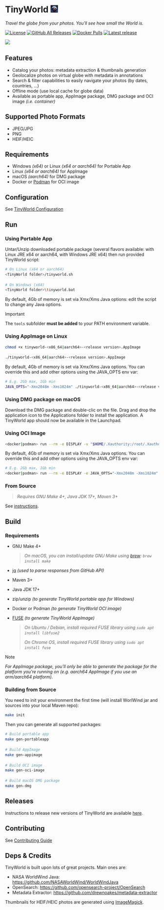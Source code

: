 # TinyWorld <img src="./tinyworldicon.jpg" width="24" height="24">

*Travel the globe from your photos. You'll see how small the World is.*

[![License](https://img.shields.io/github/license/asaintsever/tinyworld?style=for-the-badge)](https://github.com/asaintsever/tinyworld/blob/main/LICENSE)
[![GitHub All Releases](https://img.shields.io/github/downloads/asaintsever/tinyworld/total?style=for-the-badge)](https://github.com/asaintsever/tinyworld/releases)
[![Docker Pulls](https://img.shields.io/docker/pulls/asaintsever/tinyworld?style=for-the-badge)](https://hub.docker.com/r/asaintsever/tinyworld)
[![Latest release](https://img.shields.io/github/v/release/asaintsever/tinyworld?style=for-the-badge)](https://github.com/asaintsever/tinyworld/releases)

![](https://github.com/asaintsever/tinyworld/releases/download/demo/tinyworld.gif)

## Features

- Catalog your photos: metadata extraction & thumbnails generation
- Geolocalize photos on virtual globe with metadata in annotations
- Search & filter capabilities to easily navigate your photos (by dates, countries, ...)
- Offline mode (use local cache for globe data)
- Available as portable app, AppImage package, DMG package and OCI image *(i.e. container)*

## Supported Photo Formats

- JPEG/JPG
- PNG
- HEIF/HEIC

## Requirements

- Windows *(x64)* or Linux *(x64 or aarch64)* for Portable App
- Linux *(x64 or aarch64)* for AppImage
- macOS *(aarch64)* for DMG package
- Docker or [Podman](https://podman.io/) for OCI image

## Configuration

See [TinyWorld Configuration](cfg/README.md)

## Run

### Using Portable App

Untar/Unzip downloaded portable package (several flavors available: with Linux JRE x64 or aarch64, with Windows JRE x64) then run provided TinyWorld script:

```sh
# On Linux (x64 or aarch64)
<TinyWorld folder>/tinyworld.sh

# On Windows (x64)
<TinyWorld folder>\tinyworld.bat
```

By default, 4Gb of memory is set via Xmx/Xms Java options: edit the script to change any Java options.

> [!IMPORTANT]
> The `tools` subfolder **must be added** to your PATH environment variable.

### Using AppImage on Linux

```sh
chmod +x tinyworld-<x86_64|aarch64>-<release version>.AppImage

./tinyworld-<x86_64|aarch64>-<release version>.AppImage
```

By default, 4Gb of memory is set via Xmx/Xms Java options. You can override this and add other options using the JAVA_OPTS env var:

```sh
# E.g. 2Gb max, 1Gb min
JAVA_OPTS="-Xmx2048m -Xms1024m" ./tinyworld-<x86_64|aarch64>-<release version>.AppImage
```

### Using DMG package on macOS

Download the DMG package and double-clic on the file. Drag and drop the application icon to the Applications folder to install the application. A TinyWorld app should now be available in the Launchpad.

### Using OCI Image

```sh
<docker|podman> run --rm -e DISPLAY -v "$HOME/.Xauthority:/root/.Xauthority:rw" -v "$HOME/.tinyworld:/root/.tinyworld" -v "$HOME/var/cache:/root/var/cache" --network host asaintsever/tinyworld:<release version>
```

By default, 4Gb of memory is set via Xmx/Xms Java options. You can override this and add other options using the JAVA_OPTS env var:

```sh
# E.g. 2Gb max, 1Gb min
<docker|podman> run --rm -e DISPLAY -e JAVA_OPTS="-Xmx2048m -Xms1024m" -v "$HOME/.Xauthority:/root/.Xauthority:rw" -v "$HOME/.tinyworld:/root/.tinyworld" -v "$HOME/var/cache:/root/var/cache" --network host asaintsever/tinyworld:<release version>
```

### From Source

> *Requires GNU Make 4+, Java JDK 17+, Maven 3+*

See [instructions](ui/TEST.md).

## Build

### Requirements

- GNU Make 4+

    > *On macOS, you can install/update GNU Make using [brew](https://brew.sh/): `brew install make`*

- [jq](https://jqlang.github.io/jq/) *(used to parse responses from GitHub API)*
- Maven 3+
- Java JDK 17+
- zip/unzip *(to generate TinyWorld portable app for Windows)*
- Docker or Podman *(to generate TinyWorld OCI image)*
- [FUSE](https://github.com/libfuse/libfuse) *(to generate TinyWorld AppImage)*

    > *On Ubuntu / Debian, install required FUSE library using `sudo apt install libfuse2`*
    >
    > *On Chrome OS, install required FUSE library using `sudo apt install fuse`*

> [!NOTE]
> *For AppImage package, you'll only be able to generate the package for the platform you're running on (e.g. aarch64 AppImage if you use an arm/aarch64 platform).*

### Building from Source

You need to init your environment the first time (will install WorlWind jar and sources into your local Maven repo):

```sh
make init
```

Then you can generate all supported packages:

```sh
# Build portable app
make gen-portableapp

# Build AppImage
make gen-appimage

# Build OCI image
make gen-oci-image

# Build macOS DMG package
make gen-dmg
```

## Releases

Instructions to release new versions of TinyWorld are available [here](RELEASE.md).

## Contributing

See [Contributing Guide](CONTRIBUTING.md)

## Deps & Credits

TinyWorld is built upon lots of great projects. Main ones are:

- NASA WorldWind Java: <https://github.com/NASAWorldWind/WorldWindJava>
- OpenSearch: <https://github.com/opensearch-project/OpenSearch>
- Metadata Extractor: <https://github.com/drewnoakes/metadata-extractor>

Thumbnails for HEIF/HEIC photos are generated using [ImageMagick](https://imagemagick.org/).
